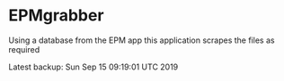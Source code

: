 # EPMgrabber
Using a database from the EPM app this application scrapes the files as required


Latest backup: Sun Sep 15 09:19:01 UTC 2019
